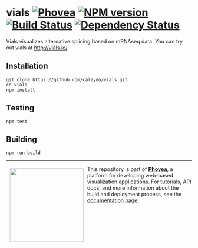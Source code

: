 vials [![Phovea][phovea-image]][phovea-url] [![NPM version][npm-image]][npm-url] [![Build Status][travis-image]][travis-url] [![Dependency Status][daviddm-image]][daviddm-url]
=====================

Vials visualizes alternative splicing based on mRNAseq data. You can try out vials at http://vials.io/.

Installation
------------

```
git clone https://github.com/caleydo/vials.git
cd vials
npm install
```

Testing
-------

```
npm test
```

Building
--------

```
npm run build
```



***

<a href="https://caleydo.org"><img src="http://caleydo.org/assets/images/logos/caleydo.svg" align="left" width="200px" hspace="10" vspace="6"></a>
This repository is part of **[Phovea](http://phovea.caleydo.org/)**, a platform for developing web-based visualization applications. For tutorials, API docs, and more information about the build and deployment process, see the [documentation page](http://phovea.caleydo.org).


[phovea-image]: https://img.shields.io/badge/Phovea-Application-1BA64E.svg
[phovea-url]: https://phovea.caleydo.org
[npm-image]: https://badge.fury.io/js/vials.svg
[npm-url]: https://npmjs.org/package/vials
[travis-image]: https://travis-ci.org/caleydo/vials.svg?branch=master
[travis-url]: https://travis-ci.org/caleydo/vials
[daviddm-image]: https://david-dm.org/caleydo/vials/status.svg
[daviddm-url]: https://david-dm.org/caleydo/vials
